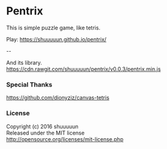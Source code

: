 # Pentrix

This is simple puzzle game, like tetris.

Play: https://shuuuuun.github.io/pentrix/

--

And its library.  
https://cdn.rawgit.com/shuuuuun/pentrix/v0.0.3/pentrix.min.js


### Special Thanks
https://github.com/dionyziz/canvas-tetris


### License
Copyright (c) 2016 shuuuuun<br>
Released under the MIT license<br>
http://opensource.org/licenses/mit-license.php
